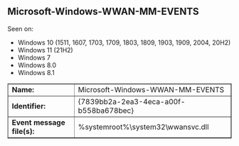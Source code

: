 ## Microsoft-Windows-WWAN-MM-EVENTS

Seen on:
* Windows 10 (1511, 1607, 1703, 1709, 1803, 1809, 1903, 1909, 2004, 20H2)
* Windows 11 (21H2)
* Windows 7
* Windows 8.0
* Windows 8.1

<table border="1" class="docutils">
  <tbody>
    <tr>
      <td><b>Name:</b></td>
      <td>Microsoft-Windows-WWAN-MM-EVENTS</td>
    </tr>
    <tr>
      <td><b>Identifier:</b></td>
      <td>{7839bb2a-2ea3-4eca-a00f-b558ba678bec}</td>
    </tr>
    <tr>
      <td><b>Event message file(s):</b></td>
      <td>%systemroot%\system32\wwansvc.dll</td>
    </tr>
  </tbody>
</table>

&nbsp;

